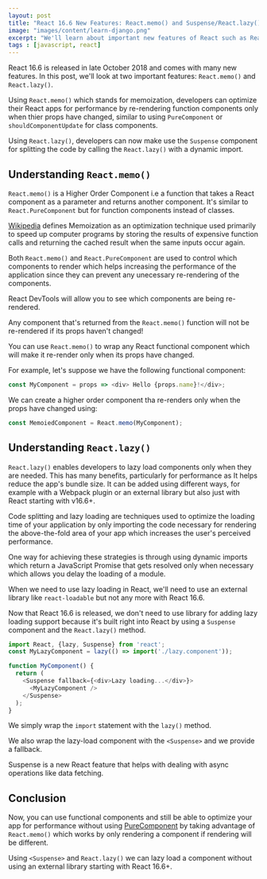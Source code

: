 ```yaml
---
layout: post
title: "React 16.6 New Features: React.memo() and Suspense/React.lazy()"
image: "images/content/learn-django.png"
excerpt: "We'll learn about important new features of React such as React.memo() and React.lazy()"
tags : [javascript, react]
---
```


React 16.6 is released in late October 2018 and comes with many new features. In this post, we'll look at two important features: `React.memo()` and `React.lazy()`.
 
Using `React.memo()` which stands for memoization, developers can optimize their React apps for performance by re-rendering function components only when thier props have changed, similar to using  `PureComponent` or `shouldComponentUpdate` for class components.

Using `React.lazy()`, developers can now make use the `Suspense` component for splitting the code by calling the `React.lazy()` with a dynamic import.

## Understanding `React.memo()`

`React.memo()` is a Higher Order Component i.e a function that takes a React component as a parameter and returns another component. It's similar to `React.PureComponent` but for function components instead of classes.

[Wikipedia](https://en.wikipedia.org/wiki/Memoization) defines Memoization as an optimization technique used primarily to speed up computer programs by storing the results of expensive function calls and returning the cached result when the same inputs occur again.

Both `React.memo()` and `React.PureComponent` are used to control which components to render which helps increasing the performance of the application since they can prevent any unecessary re-rendering of the components.

React DevTools will allow you to see which components are being re-rendered.

Any component that's returned from the `React.memo()` function will not be re-rendered if its props haven't changed!

You can use `React.memo()` to wrap any React functional component which will make it re-render only when its props have changed.

For example, let's suppose we have the following functional component:

```js
const MyComponent = props => <div> Hello {props.name}!</div>;
```

We can create a higher order component tha re-renders only when the props have changed using:

```js
const MemoiedComponent = React.memo(MyComponent);
```

## Understanding `React.lazy()`

`React.lazy()` enables developers to lazy load components only when they are needed. This has many benefits, particularly for performance as It helps reduce the app's bundle size. It can be added using different ways, for example with a Webpack plugin or an external library but also just with React starting with v16.6+.

Code splitting and lazy loading are techniques used to optimize the loading time of your application by only importing the code necessary for rendering the above-the-fold area of your app which increases the user's perceived performance.

One way for achieving these strategies is through using dynamic imports which return a JavaScript Promise that gets resolved only when necessary which allows you delay the loading of a module.

When we need to use lazy loading in React, we'll need to use an external library like `react-loadable` but not any more with React 16.6.

Now that React 16.6 is released, we don't need to use library for adding lazy loading support because it's built right into React by using a `Suspense` component and the `React.lazy()` method. 
 

```js
import React, {lazy, Suspense} from 'react';
const MyLazyComponent = lazy(() => import('./lazy.component'));

function MyComponent() {
  return (
    <Suspense fallback={<div>Lazy loading...</div>}>
      <MyLazyComponent />
    </Suspense>
  );
}
```

We simply wrap the `import` statement with the `lazy()` method.

We also wrap the lazy-load component with the `<Suspense>` and we provide a fallback.

Suspense is a new React feature that helps with dealing with async operations like data fetching.
 
## Conclusion

Now, you can use functional components and still be able to optimize your app for performance without using [PureComponent](https://reactjs.org/docs/react-api.html#reactpurecomponent) by taking advantage of `React.memo()` which works by only rendering a component if rendering will be different.

Using `<Suspense>` and `React.lazy()` we can lazy load a component without using an external library starting with React 16.6+. 




